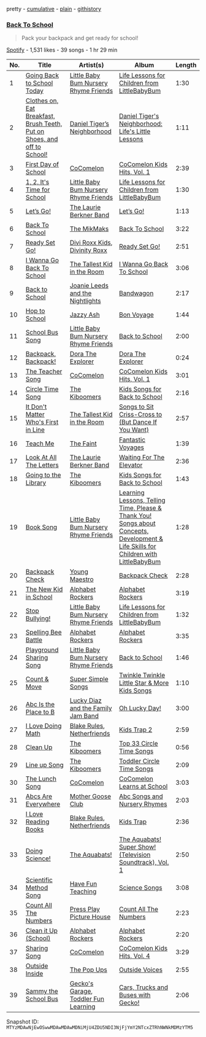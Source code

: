 pretty - [cumulative](/playlists/cumulative/37i9dQZF1DX0JEG5nlR2Tc.md) - [plain](/playlists/plain/37i9dQZF1DX0JEG5nlR2Tc) - [githistory](https://github.githistory.xyz/mackorone/spotify-playlist-archive/blob/main/playlists/plain/37i9dQZF1DX0JEG5nlR2Tc)

### [Back To School](https://open.spotify.com/playlist/37i9dQZF1DX0JEG5nlR2Tc)

> Pack your backpack and get ready for school!

[Spotify](https://open.spotify.com/user/spotify) - 1,531 likes - 39 songs - 1 hr 29 min

| No. | Title | Artist(s) | Album | Length |
|---|---|---|---|---|
| 1 | [Going Back to School Today](https://open.spotify.com/track/796sb0EwG3wdXsBqOAnpiP) | [Little Baby Bum Nursery Rhyme Friends](https://open.spotify.com/artist/0lFDQOEK5OwsyPXb1aWJzY) | [Life Lessons for Children from LittleBabyBum](https://open.spotify.com/album/1g9tg76IleuNteUpi6bhd8) | 1:30 |
| 2 | [Clothes on, Eat Breakfast, Brush Teeth, Put on Shoes, and off to School!](https://open.spotify.com/track/1bn3Vl8uswXR23F8o19L1c) | [Daniel Tiger’s Neighborhood](https://open.spotify.com/artist/0T91UD2v3byVXh8aSP8oHG) | [Daniel Tiger's Neighborhood: Life's Little Lessons](https://open.spotify.com/album/0EXRR50ZF6em87fGK4ViUu) | 1:11 |
| 3 | [First Day of School](https://open.spotify.com/track/3haP3mk7a0lb2VJ5Psg2hU) | [CoComelon](https://open.spotify.com/artist/6SXTTUJxIVwMbc1POrviTr) | [CoComelon Kids Hits, Vol\. 1](https://open.spotify.com/album/1wSJIPGezZDocP5T4DKUSs) | 2:39 |
| 4 | [1, 2, It's Time for School](https://open.spotify.com/track/0eQexO3cFOHMN4i4ExuK3J) | [Little Baby Bum Nursery Rhyme Friends](https://open.spotify.com/artist/0lFDQOEK5OwsyPXb1aWJzY) | [Life Lessons for Children from LittleBabyBum](https://open.spotify.com/album/1g9tg76IleuNteUpi6bhd8) | 1:30 |
| 5 | [Let’s Go!](https://open.spotify.com/track/4s2e30fGKP8pzjU9Tm2Jlh) | [The Laurie Berkner Band](https://open.spotify.com/artist/6T2pk5T8c4Wi61x1v84sUa) | [Let’s Go!](https://open.spotify.com/album/0z61UND9eDh45w40p50rWp) | 1:13 |
| 6 | [Back To School](https://open.spotify.com/track/71we5LwSPzAvIu4BDXoTl6) | [The MikMaks](https://open.spotify.com/artist/1cL6b5xIECGYkaelSuRalF) | [Back To School](https://open.spotify.com/album/4RrE1dmtIwYkysqgesSzC4) | 3:22 |
| 7 | [Ready Set Go!](https://open.spotify.com/track/2NdPviXMOzvJ6JIotl50CL) | [Divi Roxx Kids](https://open.spotify.com/artist/0sG3uehglpl7yEOaWGuGSR), [Divinity Roxx](https://open.spotify.com/artist/6Jp4e4JHGZN1bmRxovEZSI) | [Ready Set Go!](https://open.spotify.com/album/3cO1RRSX4z4AcrINOuCKAP) | 2:51 |
| 8 | [I Wanna Go Back To School](https://open.spotify.com/track/0YdZwwhDHpgDuSZun0dgJF) | [The Tallest Kid in the Room](https://open.spotify.com/artist/6Axqi2CIu4eRt4zFQpdNc5) | [I Wanna Go Back To School](https://open.spotify.com/album/6Mzxd99wxhoMwDoocfdcGN) | 3:06 |
| 9 | [Back to School](https://open.spotify.com/track/3jl76KfnNA5eR8S1CQA0eN) | [Joanie Leeds and the Nightlights](https://open.spotify.com/artist/3TXQsHUIMlMh1vViK6u3bP) | [Bandwagon](https://open.spotify.com/album/0GI1br56mKcRsZqw0Kfsbg) | 2:17 |
| 10 | [Hop to School](https://open.spotify.com/track/5BNd6pHml6cpuWgBfM2jff) | [Jazzy Ash](https://open.spotify.com/artist/5zToXUC9I6HoncynKnRMhJ) | [Bon Voyage](https://open.spotify.com/album/1oquswZkCaoZ4EU8fSmSZo) | 1:44 |
| 11 | [School Bus Song](https://open.spotify.com/track/7gPhl0TfQqgtJ8K9gNyThY) | [Little Baby Bum Nursery Rhyme Friends](https://open.spotify.com/artist/0lFDQOEK5OwsyPXb1aWJzY) | [Back to School](https://open.spotify.com/album/0G4SQRSkrkHUq1IcWKmzZm) | 2:00 |
| 12 | [Backpack, Backpack!](https://open.spotify.com/track/0DVMaexfdXDz19zUv1zKej) | [Dora The Explorer](https://open.spotify.com/artist/4zMssRZ6iG7sJm54RwFozt) | [Dora The Explorer](https://open.spotify.com/album/62nlqwR4OIMrI5VVb16Wct) | 0:24 |
| 13 | [The Teacher Song](https://open.spotify.com/track/16jfafeVhzDQe5QAr7sOqJ) | [CoComelon](https://open.spotify.com/artist/6SXTTUJxIVwMbc1POrviTr) | [CoComelon Kids Hits, Vol\. 1](https://open.spotify.com/album/1wSJIPGezZDocP5T4DKUSs) | 3:01 |
| 14 | [Circle Time Song](https://open.spotify.com/track/4JuRVHHhJKnmHVbvm0u4XW) | [The Kiboomers](https://open.spotify.com/artist/1qKLikeNYpQFSsDAjg7HpI) | [Kids Songs for Back to School](https://open.spotify.com/album/107Xpt2jjyZrhHbXXEag0l) | 2:16 |
| 15 | [It Don't Matter Who's First in Line](https://open.spotify.com/track/4rZAO7ykd8YZlDIRC2Mqn4) | [The Tallest Kid in the Room](https://open.spotify.com/artist/6Axqi2CIu4eRt4zFQpdNc5) | [Songs to Sit Criss\-Cross to \(But Dance If You Want\)](https://open.spotify.com/album/5vjCoc8e6lPtnp3VjDgU0t) | 2:57 |
| 16 | [Teach Me](https://open.spotify.com/track/2f3g4cdbbpxzIGNICiwchp) | [The Faint](https://open.spotify.com/artist/4A1yfFuBmBOgzv4Oe3fFHk) | [Fantastic Voyages](https://open.spotify.com/album/3zVRLqmMADrwtlvGl7Z4G7) | 1:39 |
| 17 | [Look At All The Letters](https://open.spotify.com/track/66amatHrD8i2JcuQsufI05) | [The Laurie Berkner Band](https://open.spotify.com/artist/6T2pk5T8c4Wi61x1v84sUa) | [Waiting For The Elevator](https://open.spotify.com/album/0e4v336x5GPwp8R5nTUzQd) | 2:36 |
| 18 | [Going to the Library](https://open.spotify.com/track/6hgVBYoHZSqzv7TY6ZjMrg) | [The Kiboomers](https://open.spotify.com/artist/1qKLikeNYpQFSsDAjg7HpI) | [Kids Songs for Back to School](https://open.spotify.com/album/107Xpt2jjyZrhHbXXEag0l) | 1:43 |
| 19 | [Book Song](https://open.spotify.com/track/4Bz6toWBDTd7OZvtzwXIpt) | [Little Baby Bum Nursery Rhyme Friends](https://open.spotify.com/artist/0lFDQOEK5OwsyPXb1aWJzY) | [Learning Lessons, Telling Time, Please & Thank You! Songs about Concepts, Development & Life Skills for Children with LittleBabyBum](https://open.spotify.com/album/7lLYL753qx17CvST22T1rl) | 1:28 |
| 20 | [Backpack Check](https://open.spotify.com/track/7rRQNHBI1FDRKhkRIyGtvh) | [Young Maestro](https://open.spotify.com/artist/1NX9JcweGr9GDuFhgqo63d) | [Backpack Check](https://open.spotify.com/album/4GJKkz4tSDmBd209wDWgNM) | 2:28 |
| 21 | [The New Kid in School](https://open.spotify.com/track/45cOKyJ8jjatVtxNCmqEiw) | [Alphabet Rockers](https://open.spotify.com/artist/1drbmqQDCYQ7pPtGYj5Y04) | [Alphabet Rockers](https://open.spotify.com/album/1rlnpqydyDSjS4vffFUC9W) | 3:19 |
| 22 | [Stop Bullying!](https://open.spotify.com/track/7H3UmQebWIp4BPiVWLd2EG) | [Little Baby Bum Nursery Rhyme Friends](https://open.spotify.com/artist/0lFDQOEK5OwsyPXb1aWJzY) | [Life Lessons for Children from LittleBabyBum](https://open.spotify.com/album/1g9tg76IleuNteUpi6bhd8) | 1:32 |
| 23 | [Spelling Bee Battle](https://open.spotify.com/track/4V4nB1h2jnmoBZgr9B6ind) | [Alphabet Rockers](https://open.spotify.com/artist/1drbmqQDCYQ7pPtGYj5Y04) | [Alphabet Rockers](https://open.spotify.com/album/1rlnpqydyDSjS4vffFUC9W) | 3:35 |
| 24 | [Playground Sharing Song](https://open.spotify.com/track/0XIVlPpHZAiOL6QMQkRRq1) | [Little Baby Bum Nursery Rhyme Friends](https://open.spotify.com/artist/0lFDQOEK5OwsyPXb1aWJzY) | [Back to School](https://open.spotify.com/album/0G4SQRSkrkHUq1IcWKmzZm) | 1:46 |
| 25 | [Count & Move](https://open.spotify.com/track/62DApnlLEbCxeIoZmx2Fkp) | [Super Simple Songs](https://open.spotify.com/artist/7CdGfkCRgPhElnqy3HPJ4a) | [Twinkle Twinkle Little Star & More Kids Songs](https://open.spotify.com/album/2T9jkpdjKDjzoOqPfaCAMu) | 1:10 |
| 26 | [Abc Is the Place to B](https://open.spotify.com/track/1VI4sG7Vp6VXhBfhnY0X57) | [Lucky Diaz and the Family Jam Band](https://open.spotify.com/artist/5rsiLbN9VsVXTfgpSGf6po) | [Oh Lucky Day!](https://open.spotify.com/album/7BSumVCs7CD287vUZ3IQ5C) | 3:00 |
| 27 | [I Love Doing Math](https://open.spotify.com/track/59cch0CzeLOeecVR4NPflH) | [Blake Rules](https://open.spotify.com/artist/5cdbXEnJgop6zjIxn4ljZ8), [Netherfriends](https://open.spotify.com/artist/5nYfBUxnHtI6LAp32fl9qY) | [Kids Trap 2](https://open.spotify.com/album/7ndGSRyfpUFnBtD1sFXQ4j) | 2:59 |
| 28 | [Clean Up](https://open.spotify.com/track/65ov783J0qmUZkQqnjEb33) | [The Kiboomers](https://open.spotify.com/artist/1qKLikeNYpQFSsDAjg7HpI) | [Top 33 Circle Time Songs](https://open.spotify.com/album/6NykWbuxKO6ivJajGYbOgW) | 0:56 |
| 29 | [Line up Song](https://open.spotify.com/track/5Y7Xh4b0sO36lwImyJMHab) | [The Kiboomers](https://open.spotify.com/artist/1qKLikeNYpQFSsDAjg7HpI) | [Toddler Circle Time Songs](https://open.spotify.com/album/66Srpnh9Q2UEjVMSHnB7Bx) | 2:09 |
| 30 | [The Lunch Song](https://open.spotify.com/track/17rrGTLqyJOua6kWaYzfGc) | [CoComelon](https://open.spotify.com/artist/6SXTTUJxIVwMbc1POrviTr) | [CoComelon Learns at School](https://open.spotify.com/album/134uqlmfJzyxOIOxsYfLrR) | 3:03 |
| 31 | [Abcs Are Everywhere](https://open.spotify.com/track/5RXLiyrLyVlm5LGfXfU8SQ) | [Mother Goose Club](https://open.spotify.com/artist/6h76MLMaPUoWVPC7VnEw86) | [Abc Songs and Nursery Rhymes](https://open.spotify.com/album/6LcMEmAxcM6bAv9E7RqRlQ) | 2:03 |
| 32 | [I Love Reading Books](https://open.spotify.com/track/3ijqeMXUfnWtdeAY1aQTu1) | [Blake Rules](https://open.spotify.com/artist/5cdbXEnJgop6zjIxn4ljZ8), [Netherfriends](https://open.spotify.com/artist/5nYfBUxnHtI6LAp32fl9qY) | [Kids Trap](https://open.spotify.com/album/70NZulwHGHVgluy1pwMY3C) | 2:36 |
| 33 | [Doing Science!](https://open.spotify.com/track/3Ufp3L85ZPWNrgXtQFNDGK) | [The Aquabats!](https://open.spotify.com/artist/0WgiEOrXlaXJGHKhkd9s4s) | [The Aquabats! Super Show! \(Television Soundtrack\), Vol\. 1](https://open.spotify.com/album/2zfV24Z3J5tYbbITneW2Ju) | 2:50 |
| 34 | [Scientific Method Song](https://open.spotify.com/track/1VJzt4CeuWXNwTISfWYYW3) | [Have Fun Teaching](https://open.spotify.com/artist/705Z0iFTodc8kuWuq6s5ah) | [Science Songs](https://open.spotify.com/album/1SuAdgI7e9osUMADAoIPtC) | 3:08 |
| 35 | [Count All The Numbers](https://open.spotify.com/track/2TCBIR59eURlcsYRGJphMM) | [Press Play Picture House](https://open.spotify.com/artist/3kkuBZw9vZG5rsZkEvyGhS) | [Count All The Numbers](https://open.spotify.com/album/6IpSkg9lMncPY2kYq9Kzvg) | 2:23 |
| 36 | [Clean it Up \(School\)](https://open.spotify.com/track/0lp8YTINVSiPkCdK2Upn25) | [Alphabet Rockers](https://open.spotify.com/artist/1drbmqQDCYQ7pPtGYj5Y04) | [Alphabet Rockers](https://open.spotify.com/album/1rlnpqydyDSjS4vffFUC9W) | 2:20 |
| 37 | [Sharing Song](https://open.spotify.com/track/1Itdj3BB1NtHM8X1omAdaY) | [CoComelon](https://open.spotify.com/artist/6SXTTUJxIVwMbc1POrviTr) | [CoComelon Kids Hits, Vol\. 4](https://open.spotify.com/album/202Xrd9Peqjaat9r4sPGxy) | 3:29 |
| 38 | [Outside Inside](https://open.spotify.com/track/3zfuWX6OTeGwdedqZG6fIK) | [The Pop Ups](https://open.spotify.com/artist/3GkU6eKKcQk2cOtu14MDgw) | [Outside Voices](https://open.spotify.com/album/0Pesak1vor7VVB7IbKmcgY) | 2:55 |
| 39 | [Sammy the School Bus](https://open.spotify.com/track/4CCeCykwGHmGQ9Lq2jF9BZ) | [Gecko's Garage](https://open.spotify.com/artist/2xHbxPlwNRVcJR3P3vjtX7), [Toddler Fun Learning](https://open.spotify.com/artist/6J7tunc4bHIFmzTevQ2J6Q) | [Cars, Trucks and Buses with Gecko!](https://open.spotify.com/album/7cEg5Mw6rZSYXuuikTixvH) | 2:06 |

Snapshot ID: `MTYzMDAwNjEwOSwwMDAwMDAwMDNiMjU4ZDU5NDI3NjFjYmY2NTcxZTRhNWNkMDMzYTM5`
